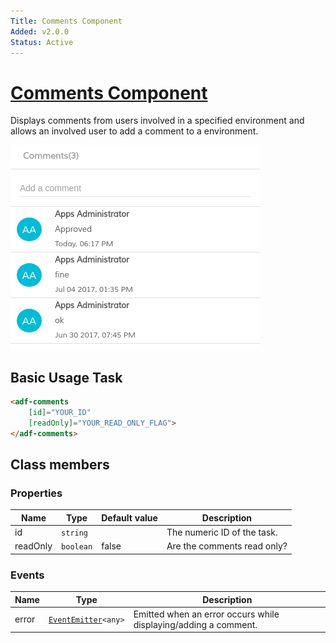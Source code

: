 ```yaml
---
Title: Comments Component
Added: v2.0.0
Status: Active
---
```


# [Comments Component](../../../lib/core/src/lib/comments/comments.component.ts "Defined in comments.component.ts")

Displays comments from users involved in a specified environment and allows an involved user to add a comment to a environment.

![adf-comments](../../docassets/images/adf-comments.png)

## Basic Usage Task

```html
<adf-comments
    [id]="YOUR_ID"
    [readOnly]="YOUR_READ_ONLY_FLAG">
</adf-comments>
```

## Class members

### Properties

| Name | Type | Default value | Description |
| ---- | ---- | ------------- | ----------- |
| id | `string` |  | The numeric ID of the task. |
| readOnly | `boolean` | false | Are the comments read only? |

### Events

| Name | Type | Description |
| ---- | ---- | ----------- |
| error | [`EventEmitter`](https://angular.io/api/core/EventEmitter)`<any>` | Emitted when an error occurs while displaying/adding a comment. |
